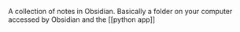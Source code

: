 A collection of notes in Obsidian. Basically a folder on your computer accessed by Obsidian and the [[python app]]